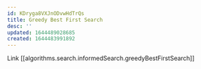 ```yaml
---
id: KDryga8VXJnODvwHdTrQs
title: Greedy Best First Search
desc: ''
updated: 1644489028685
created: 1644483991892
---
```

Link [[algorithms.search.informedSearch.greedyBestFirstSearch]]

